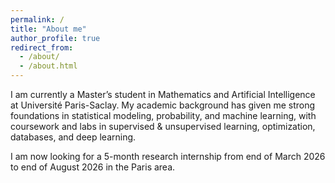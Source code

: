 ```yaml
---
permalink: /
title: "About me"
author_profile: true
redirect_from: 
  - /about/
  - /about.html
---
```


I am currently a Master’s student in Mathematics and Artificial Intelligence at Université Paris-Saclay. My academic background has given me strong foundations in statistical modeling, probability, and machine learning, with coursework and labs in supervised & unsupervised learning, optimization, databases, and deep learning.   

I am now looking for a 5-month research internship from end of March 2026 to end of August 2026 in the Paris area.  
